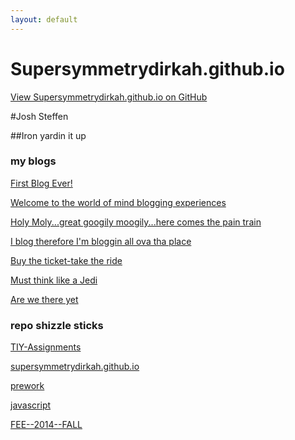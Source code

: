 ```yaml
---
layout: default
---
```


# Supersymmetrydirkah.github.io
    
[View Supersymmetrydirkah.github.io on GitHub](https://github.com/supersymmetrydirkah)

#Josh Steffen

##Iron yardin it up
      
### my blogs

[First Blog Ever!](2014/09/22/blog-1.html)  

[Welcome to the world of mind blogging experiences](2014/09/23/blog-2.html)

[Holy Moly...great googily moogily...here comes the pain train](2014/09/24/blog-3.html)

[I blog therefore I'm bloggin all ova tha place](2014/09/25/blog-4.html)

[Buy the ticket-take the ride](2014/09/25/blog-5.html)

[Must think like a Jedi](2014/09/25/blog-6.html)

[Are we there yet](2014/09/25/blog-7.html)

### repo shizzle sticks

[TIY-Assignments](https://github.com/supersymmetrydirkah/TIY-Assignments)

[supersymmetrydirkah.github.io](https://github.com/supersymmetrydirkah/supersymmetrydirkah.github.io)

[prework](https://github.com/supersymmetrydirkah/prework)

[javascript](https://github.com/supersymmetrydirkah/javascript)

[FEE--2014--FALL](https://github.com/supersymmetrydirkah/FEE--2014--FALL)